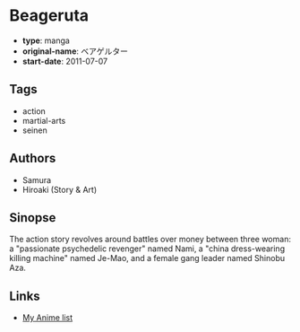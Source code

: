 # Beageruta

-   **type**: manga
-   **original-name**: ベアゲルター
-   **start-date**: 2011-07-07

## Tags

-   action
-   martial-arts
-   seinen

## Authors

-   Samura
-   Hiroaki (Story & Art)

## Sinopse

The action story revolves around battles over money between three woman: a "passionate psychedelic revenger" named Nami, a "china dress-wearing killing machine" named Je-Mao, and a female gang leader named Shinobu Aza.

## Links

-   [My Anime list](https://myanimelist.net/manga/21582/Beageruta)
